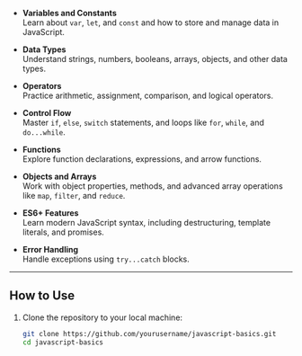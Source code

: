 - **Variables and Constants**  
  Learn about `var`, `let`, and `const` and how to store and manage data in JavaScript.

- **Data Types**  
  Understand strings, numbers, booleans, arrays, objects, and other data types.

- **Operators**  
  Practice arithmetic, assignment, comparison, and logical operators.

- **Control Flow**  
  Master `if`, `else`, `switch` statements, and loops like `for`, `while`, and `do...while`.

- **Functions**  
  Explore function declarations, expressions, and arrow functions.

- **Objects and Arrays**  
  Work with object properties, methods, and advanced array operations like `map`, `filter`, and `reduce`.

- **ES6+ Features**  
  Learn modern JavaScript syntax, including destructuring, template literals, and promises.

- **Error Handling**  
  Handle exceptions using `try...catch` blocks.

---

## **How to Use**
1. Clone the repository to your local machine:
   ```bash
   git clone https://github.com/yourusername/javascript-basics.git
   cd javascript-basics
